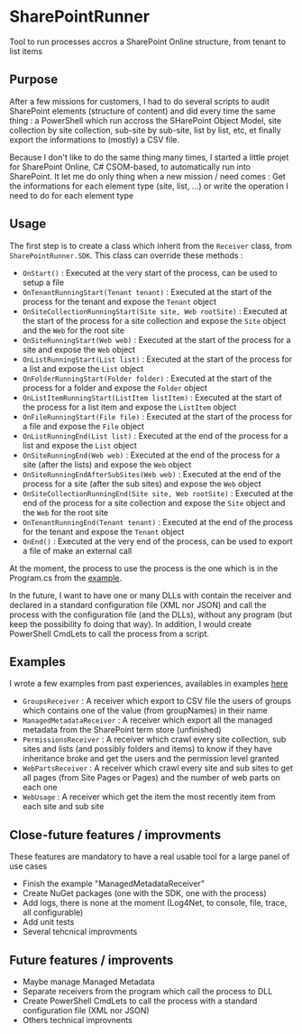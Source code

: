 # SharePointRunner
Tool to run processes accros a SharePoint Online structure, from tenant to list items

## Purpose

After a few missions for customers, I had to do several scripts to audit SharePoint elements (structure of content) and did every time the same thing : a PowerShell which run accross the SHarePoint Object Model, site collection by site collection, sub-site by sub-site, list by list, etc, et finally export the informations to (mostly) a CSV file.

Because I don't like to do the same thing many times, I started a little projet for SharePoint Online, C# CSOM-based, to automatically run into SharePoint.
It let me do only thing when a new mission / need comes : Get the informations for each element type (site, list, ...) or write the operation I need to do for each element type

## Usage
The first step is to create a class which inherit from the `Receiver` class, from `SharePointRunner.SDK`.
This class can override these methods :

- `OnStart()` : Executed at the very start of the process, can be used to setup a file
- `OnTenantRunningStart(Tenant tenant)` : Executed at the start of the process for the tenant and expose the `Tenant` object
- `OnSiteCollectionRunningStart(Site site, Web rootSite)` : Executed at the start of the process for a site collection and expose the `Site` object and the `Web` for the root site
- `OnSiteRunningStart(Web web)` : Executed at the start of the process for a site and expose the `Web` object
- `OnListRunningStart(List list)` : Executed at the start of the process for a list and expose the `List` object
- `OnFolderRunningStart(Folder folder)` : Executed at the start of the process for a folder and expose the `Folder` object
- `OnListItemRunningStart(ListItem listItem)` : Executed at the start of the process for a list item and expose the `ListItem` object
- `OnFileRunningStart(File file)` : Executed at the start of the process for a file and expose the `File` object
- `OnListRunningEnd(List list)` : Executed at the end of the process for a list and expose the `List` object
- `OnSiteRunningEnd(Web web)` : Executed at the end of the process for a site (after the lists) and expose the `Web` object
- `OnSiteRunningEndAfterSubSites(Web web)` : Executed at the end of the process for a site (after the sub sites) and expose the `Web` object
- `OnSiteCollectionRunningEnd(Site site, Web rootSite)` : Executed at the end of the process for a site collection and expose the `Site` object and the `Web` for the root site
- `OnTenantRunningEnd(Tenant tenant)` : Executed at the end of the process for the tenant and expose the `Tenant` object
- `OnEnd()` : Executed at the very end of the process, can be used to export a file of make an external call

At the moment, the process to use the process is the one which is in the Program.cs from the [example](Examples/V1/SharePointRunner.LauncherV1).

In the future, I want to have one or many DLLs with contain the receiver and declared in a standard configuration file (XML nor JSON) and call the process with the configuration file (and the DLLs), without any program (but keep the possibility fo doing that way).
In addition, I would create PowerShell CmdLets to call the process from a script.

## Examples
I wrote a few examples from past experiences, availables in examples [here](Examples)

- `GroupsReceiver` : A receiver which export to CSV file the users of groups which contains one of the value (from groupNames) in their name
- `ManagedMetadataReceiver` : A receiver which export all the managed metadata from the SharePoint term store (unfinished)
- `PermissionsReceiver` : A receiver which crawl every site collection, sub sites and lists (and possibly folders and items) to know if they have inheritance broke and get the users and the permission level granted
- `WebPartsReceiver` : A receiver which crawl every site and sub sites to get all pages (from Site Pages or Pages) and the number of web parts on each one
- `WebUsage` : A receiver which get the item the most recently item from each site and sub site

## Close-future features / improvments
These features are mandatory to have a real usable tool for a large panel of use cases

- Finish the example "ManagedMetadataReceiver"
- Create NuGet packages (one with the SDK, one with the process)
- Add logs, there is none at the moment (Log4Net, to console, file, trace, all configurable)
- Add unit tests
- Several tehcnical improvments

## Future features / improvents

- Maybe manage Managed Metadata
- Separate receivers from the program which call the process to DLL
- Create PowerShell CmdLets to call the process with a standard configuration file (XML nor JSON)
- Others technical improvnents